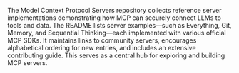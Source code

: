 The Model Context Protocol Servers repository collects reference server implementations demonstrating how MCP can securely connect LLMs to tools and data. The README lists server examples—such as Everything, Git, Memory, and Sequential Thinking—each implemented with various official MCP SDKs. It maintains links to community servers, encourages alphabetical ordering for new entries, and includes an extensive contributing guide. This serves as a central hub for exploring and building MCP servers.
